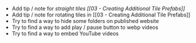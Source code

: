 * Add tip / note for *straight tiles [[03 - Creating Additional Tile Prefabs]]*
* Add tip / note for rotating tiles in [[03 - Creating Additional Tile Prefabs]]
* Try to find a way to hide some folders on published website
* Try to find a way to add play / pause button to webp videos
* Try to find a way to embed YouTube videos